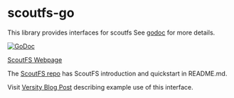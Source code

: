 # scoutfs-go

This library provides interfaces for scoutfs
See [godoc](https://godoc.org/github.com/versity/scoutfs-go) for more details.

[![GoDoc](https://godoc.org/github.com/versity/scoutfs-go?status.svg)](https://godoc.org/github.com/versity/scoutfs-go)

[ScoutFS Webpage](http://scoutfs.org)

The [ScoutFS repo](https://github.com/versity/scoutfs-kmod-dev) has ScoutFS introduction and quickstart in README.md.

Visit [Versity Blog Post](http://www.versity.com/blog/scoutfs-aqi-demo) describing example use of this interface.
